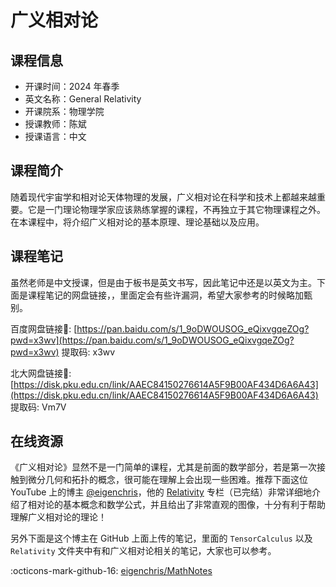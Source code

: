# 广义相对论

## 课程信息

- 开课时间：2024 年春季
- 英文名称：General Relativity
- 开课院系：物理学院
- 授课教师：陈斌
- 授课语言：中文

## 课程简介

随着现代宇宙学和相对论天体物理的发展，广义相对论在科学和技术上都越来越重要。它是一门理论物理学家应该熟练掌握的课程，不再独立于其它物理课程之外。在本课程中，将介绍广义相对论的基本原理、理论基础以及应用。

## 课程笔记

虽然老师是中文授课，但是由于板书是英文书写，因此笔记中还是以英文为主。下面是课程笔记的网盘链接，，里面定会有些许漏洞，希望大家参考的时候略加甄别。

百度网盘链接🔗: [https://pan.baidu.com/s/1_9oDWOUSOG_eQixvgqeZOg?pwd=x3wv](https://pan.baidu.com/s/1_9oDWOUSOG_eQixvgqeZOg?pwd=x3wv) 提取码: x3wv

北大网盘链接🔗: [https://disk.pku.edu.cn/link/AAEC84150276614A5F9B00AF434D6A6A43](https://disk.pku.edu.cn/link/AAEC84150276614A5F9B00AF434D6A6A43) 提取码: Vm7V

## 在线资源

《广义相对论》显然不是一门简单的课程，尤其是前面的数学部分，若是第一次接触到微分几何和拓扑的概念，很可能在理解上会出现一些困难。推荐下面这位 YouTube 上的博主 [@eigenchris](https://www.youtube.com/@eigenchris)，他的 [Relativity](https://www.youtube.com/playlist?list=PLJHszsWbB6hqlw73QjgZcFh4DrkQLSCQa) 专栏（已完结）非常详细地介绍了相对论的基本概念和数学公式，并且给出了非常直观的图像，十分有利于帮助理解广义相对论的理论！

另外下面是这个博主在 GitHub 上面上传的笔记，里面的 `TensorCalculus` 以及 `Relativity` 文件夹中有和广义相对论相关的笔记，大家也可以参考。

:octicons-mark-github-16: [eigenchris/MathNotes](https://github.com/eigenchris/MathNotes)